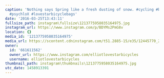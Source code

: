 ```yaml
---
caption: 'Nothing says Spring like a fresh dusting of snow. #cycling #bikechi #moots
  #psychloX #lovestarbicyclebags'
date: '2016-03-25T13:43:11'
fullsize_path: instagram\fullsize\1213775958035164975.jpg
instagram_url: https://www.instagram.com/p/BDYMs2PmG8v
location: {}
media_id: '1213775958035164975'
media_url: https://scontent.cdninstagram.com/t51.2885-15/e35/12445770_215015155520771_905741774_n.jpg?ig_cache_key=MTIxMzc3NTk1ODAzNTE2NDk3NQ%3D%3D.2
owner:
  id: '661611562'
  owner_url: https://www.instagram.com/elliotlovestarbicycles
  username: elliotlovestarbicycles
thumbnail_path: instagram\thumbnails\1213775958035164975.jpg
utc_date: 1458913391
---
```

